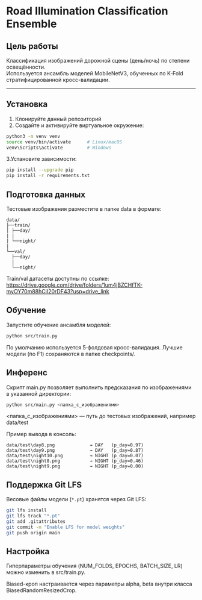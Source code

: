 # Road Illumination Classification Ensemble

## Цель работы

Классификация изображений дорожной сцены (день/ночь) по степени освещённости.  
Используется ансамбль моделей MobileNetV3, обученных по K‑Fold стратифицированной кросс-валидации.

---

## Установка

1. Клонируйте данный репозиторий
2. Создайте и активируйте виртуальное окружение:
```bash
python3 -m venv venv
source venv/bin/activate      # Linux/macOS
venv\Scripts\activate         # Windows
```
3.Установите зависимости:
```bash
pip install --upgrade pip
pip install -r requirements.txt
```

## Подготовка данных
Тестовые изображения разместите в папке data в формате:
```
data/
├──train/
│ ├──day/
| |
| └──night/
|
└──val/
  ├──day/
  |
  └──night/
```
Train/val датасеты доступны по ссылке: https://drive.google.com/drive/folders/1um4jBZCHfTK-myOY70m88hCiI20rDF43?usp=drive_link

## Обучение
Запустите обучение ансамбля моделей:
```bash
python src/train.py
```
По умолчанию используется 5‑фолдовая кросс-валидация.
Лучшие модели (по F1) сохраняются в папке checkpoints/.

## Инференс
Скрипт main.py позволяет выполнить предсказания по изображениями в указанной директории:
```bash
python src/main.py <папка_с_изображениями>
```
<папка_с_изображениями> — путь до тестовых изображений, например data/test

Пример вывода в консоль:
```
data/test\day8.png             → DAY   (p_day=0.97)
data/test\day9.png             → DAY   (p_day=0.87)
data/test\night10.png          → NIGHT (p_day=0.07)
data/test\night8.png           → NIGHT (p_day=0.46)
data/test\night9.png           → NIGHT (p_day=0.00)
```

## Поддержка Git LFS

Весовые файлы модели (`*.pt`) хранятся через Git LFS:

```bash
git lfs install
git lfs track "*.pt"
git add .gitattributes
git commit -m "Enable LFS for model weights"
git push origin main
```

## Настройка
Гиперпараметры обучения (NUM_FOLDS, EPOCHS, BATCH_SIZE, LR) можно изменить в src/train.py.

Biased-кроп настраивается через параметры alpha, beta внутри класса BiasedRandomResizedCrop.
